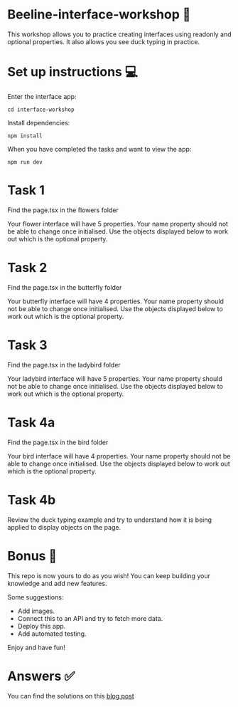 # Beeline-interface-workshop 🐝

This workshop allows you to practice creating interfaces using readonly and optional properties. It also allows you see duck typing in practice. 

# Set up instructions 💻

Enter the interface app:

```
cd interface-workshop
```

Install dependencies: 

```
npm install
```
When you have completed the tasks and want to view the app:

``` 
npm run dev
```


# Task 1 

Find the page.tsx in the flowers folder 

Your flower interface will have 5 properties. Your name property should not be able to change once initialised. Use the objects displayed below to work out which is the optional property. 

# Task 2

Find the page.tsx in the butterfly folder 

Your butterfly interface will have 4 properties. Your name property should not be able to change once initialised. Use the objects displayed below to work out which is the optional property. 

# Task 3

Find the page.tsx in the ladybird folder 

Your ladybird interface will have 5 properties. Your name property should not be able to change once initialised. Use the objects displayed below to work out which is the optional property. 

# Task 4a

Find the page.tsx in the bird folder 

Your bird interface will have 4 properties. Your name property should not be able to change once initialised. Use the objects displayed below to work out which is the optional property. 

# Task 4b

Review the duck typing example and try to understand how it is being applied to display objects on the page. 

# Bonus 🎨

This repo is now yours to do as you wish! You can keep building your knowledge and add new features.

Some suggestions:

* Add images.
* Connect this to an API and try to fetch more data.
* Deploy this app.
* Add automated testing.

Enjoy and have fun!

# Answers ✅

You can find the solutions on this [blog post](https://make-a-beeline-into-tech.vercel.app/blog/understanding-typescript-interfaces)